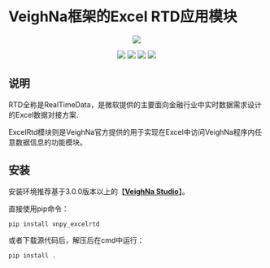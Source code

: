 # VeighNa框架的Excel RTD应用模块

<p align="center">
  <img src ="https://vnpy.oss-cn-shanghai.aliyuncs.com/vnpy-logo.png"/>
</p>

<p align="center">
    <img src ="https://img.shields.io/badge/version-1.0.2-blueviolet.svg"/>
    <img src ="https://img.shields.io/badge/platform-windows-yellow.svg"/>
    <img src ="https://img.shields.io/badge/python-3.10|3.11|3.12-blue.svg" />
    <img src ="https://img.shields.io/github/license/vnpy/vnpy.svg?color=orange"/>
</p>

## 说明

RTD全称是RealTimeData，是微软提供的主要面向金融行业中实时数据需求设计的Excel数据对接方案.

ExcelRtd模块则是VeighNa官方提供的用于实现在Excel中访问VeighNa程序内任意数据信息的功能模块。

## 安装

安装环境推荐基于3.0.0版本以上的【[**VeighNa Studio**](https://www.vnpy.com)】。

直接使用pip命令：

```
pip install vnpy_excelrtd
```


或者下载源代码后，解压后在cmd中运行：

```
pip install .
```
